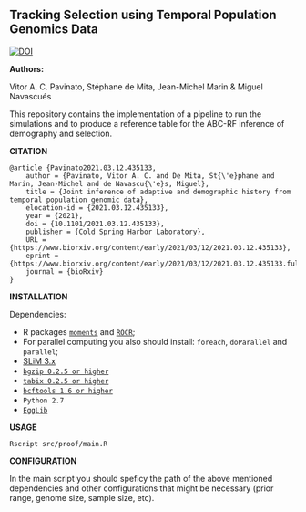 ## **Tracking Selection using Temporal Population Genomics Data**

[![DOI](https://zenodo.org/badge/113848735.svg)](https://zenodo.org/badge/latestdoi/113848735)


**Authors:**

Vitor A. C. Pavinato, Stéphane de Mita, Jean-Michel Marin &  Miguel Navascués

This repository contains the implementation of a pipeline to run the simulations and to produce a reference table for the ABC-RF inference of demography and selection.

**CITATION**
```
@article {Pavinato2021.03.12.435133,
	author = {Pavinato, Vitor A. C. and De Mita, St{\'e}phane and Marin, Jean-Michel and de Navascu{\'e}s, Miguel},
	title = {Joint inference of adaptive and demographic history from temporal population genomic data},
	elocation-id = {2021.03.12.435133},
	year = {2021},
	doi = {10.1101/2021.03.12.435133},
	publisher = {Cold Spring Harbor Laboratory},
	URL = {https://www.biorxiv.org/content/early/2021/03/12/2021.03.12.435133},
	eprint = {https://www.biorxiv.org/content/early/2021/03/12/2021.03.12.435133.full.pdf},
	journal = {bioRxiv}
}
```

**INSTALLATION**

Dependencies:
- R packages [`moments`](https://cran.r-project.org/web/packages/moments/index.html) and [`ROCR`](https://ipa-tys.github.io/ROCR/);
- For parallel computing you also should install: `foreach`, `doParallel` and `parallel`;
- [SLiM 3.x](https://messerlab.org/slim/)
- [`bgzip 0.2.5 or higher`](http://www.htslib.org/download/)
- [`tabix 0.2.5 or higher`](http://www.htslib.org/download/)
- [`bcftools 1.6 or higher`](http://samtools.github.io/bcftools/)   
- `Python 2.7`
- [`EggLib`](https://egglib.org)

**USAGE**
```
Rscript src/proof/main.R
```

**CONFIGURATION**

In the main script you should speficy the path of the above mentioned dependencies and other configurations that might be necessary (prior range, genome size, sample size, etc). 
